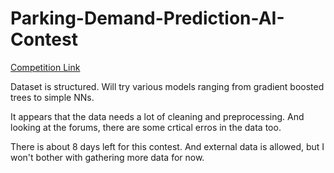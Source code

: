 # Parking-Demand-Prediction-AI-Contest

[Competition Link](https://dacon.io/competitions/official/235745/overview/description)

Dataset is structured. Will try various models ranging from gradient boosted trees to simple NNs. 

It appears that the data needs a lot of cleaning and preprocessing. And looking at the forums, there are some crtical erros in the data too. 

There is about 8 days left for this contest. And external data is allowed, but I won't bother with gathering more data for now. 
